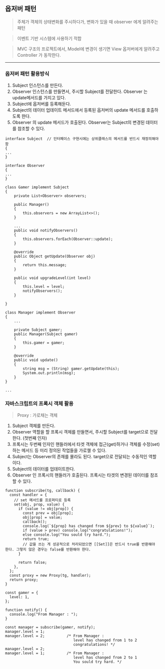 ## 옵저버 패턴

> 주체가 객체의 상태변화를 주시하다가, 변화가 있을 때 observer 에게 알려주는 패턴

> 이벤트 기반 시스템에 사용하기 적합

> MVC 구조의 프로젝트에서, Model에 변경이 생기면 View 옵저버에게 알려주고 Controller 가 동작한다.

---

### 옵저버 패턴 활용방식

1. Subject 인스턴스를 만든다.
2. Observer 인스턴스를 만들면서, 주시할 Subject를 전달한다.
   Observer 는 update메서드를 가지고 있다.
3. Subject에 옵저버를 등록해둔다.
4. Subject의 데이터 업데이트 메서드에서 등록된 옵저버의 update 메서드를 호출하도록 한다.
5. Observer 의 update 메서드가 호출된다. Observer는 Subject의 변경된 데이터를 참조할 수 있다.

```
interface Subject  // 인터페이스 구현시에는 상위클래스의 메서드를 반드시 재정의해야 함
{
...
}

interface Observer
{
...
}

class Gamer implement Subject
{
    private List<Observer> observers;

    public Manager()
    {
        this.observers = new ArrayList<>();
    }

    ...
    public void notifyObservers()
    {
        this.observers.forEach(Observer::update);
    }

    @override
    public Object getUpdate(Observer obj)
    {
        return this.message;
    }

    public void upgradeLevel(int level)
    {
        this.level = level;
        notifyObservers();
    }

}

class Manager implement Observer
{
    ...

    private Subject gamer;
    public Manager(Subject gamer)
    {
        this.gamer = gamer;
    }

    @override
    public void update()
    {
        string msg = (String) gamer.getUpdate(this);
        System.out.println(msg);
    }
}

...
```

### 자바스크립트의 프록시 객체 활용

> Proxy : 가로채는 객체

1. Subject 객체를 만든다.
2. Observer 역할을 할 프록시 객체를 만들면서, 주시할 Subject를 target으로 전달한다. (첫번째 인자)
3. 프록시는 두번째 인자인 핸들러에서 타겟 객체에 접근(get)하거나 객체를 수정(set)하는 메서드 등 미리 정의된 작업들을 가로챌 수 있다.
4. Subject는 Observer의 존재를 몰라도 된다. target으로 전달되는 수동적인 역할이다.
5. Subject의 데이터를 업데이트한다.
6. Observer 인 프록시의 핸들러가 호출된다. 프록시는 타겟의 변경된 데이터를 참조할 수 있다.

```
function subscribe(tg, callback) {
  const handler = {
    // set 메서드를 프로퍼티로 등록
    set(obj, prop, value) {
      if (value != obj[prop]) {
        const prev = obj[prop];
        obj[prop] = value;
        callback();
        console.log(`${prop} has changed from ${prev} to ${value}`);
        if (value > prev) console.log("congratulations!");
        else console.log("You sould try hard.");
        return true;
        // 값을 쓰는 게 성공적으로 처리되었으면 [[Set]]은 반드시 true를 반환해야 한다. 그렇지 않은 경우는 false를 반환해야 한다.
      }

      return false;
    },
  };
  const proxy = new Proxy(tg, handler);
  return proxy;
}

const gamer = {
  level: 1,
};

function notify() {
  console.log("From Manager : ");
}

const manager = subscribe(gamer, notify);
manager.level = 1;
manager.level = 2;          /* From Manager :
                               level has changed from 1 to 2
                               congratulations! */
manager.level = 2;
manager.level = 1;          /* From Manager :
                               level has changed from 2 to 1
                               You sould try hard. */
```
